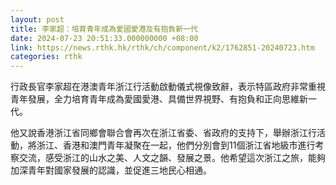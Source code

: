 ```yaml
---
layout: post
title: 李家超：培育青年成為愛國愛港及有抱負新一代
date: 2024-07-23 20:51:33.000000000 +08:00
link: https://news.rthk.hk/rthk/ch/component/k2/1762851-20240723.htm
categories: rthk
---
```


行政長官李家超在港澳青年浙江行活動啟動儀式視像致辭，表示特區政府非常重視青年發展，全力培育青年成為愛國愛港、具備世界視野、有抱負和正向思維新一代。

他又說香港浙江省同鄉會聯合會再次在浙江省委、省政府的支持下，舉辦浙江行活動，將浙江、香港和澳門青年凝聚在一起，他們分別會到11個浙江省地級市進行考察交流，感受浙江的山水之美、人文之韻、發展之景。他希望這次浙江之旅，能夠加深青年對國家發展的認識，並促進三地民心相通。
